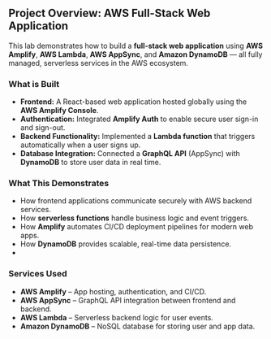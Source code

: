 ## Project Overview: AWS Full-Stack Web Application

This lab demonstrates how to build a **full-stack web application** using **AWS Amplify**, **AWS Lambda**, **AWS AppSync**, and **Amazon DynamoDB** — all fully managed, serverless services in the AWS ecosystem.

###  What is Built
- **Frontend:** A React-based web application hosted globally using the **AWS Amplify Console**.  
- **Authentication:** Integrated **Amplify Auth** to enable secure user sign-in and sign-out.  
- **Backend Functionality:** Implemented a **Lambda function** that triggers automatically when a user signs up.  
- **Database Integration:** Connected a **GraphQL API** (AppSync) with **DynamoDB** to store user data in real time.  

###  What This Demonstrates
- How frontend applications communicate securely with AWS backend services.  
- How **serverless functions** handle business logic and event triggers.  
- How **Amplify** automates CI/CD deployment pipelines for modern web apps.  
- How **DynamoDB** provides scalable, real-time data persistence.
- 
###  Services Used
- **AWS Amplify** – App hosting, authentication, and CI/CD.  
- **AWS AppSync** – GraphQL API integration between frontend and backend.  
- **AWS Lambda** – Serverless backend logic for user events.  
- **Amazon DynamoDB** – NoSQL database for storing user and app data.  
